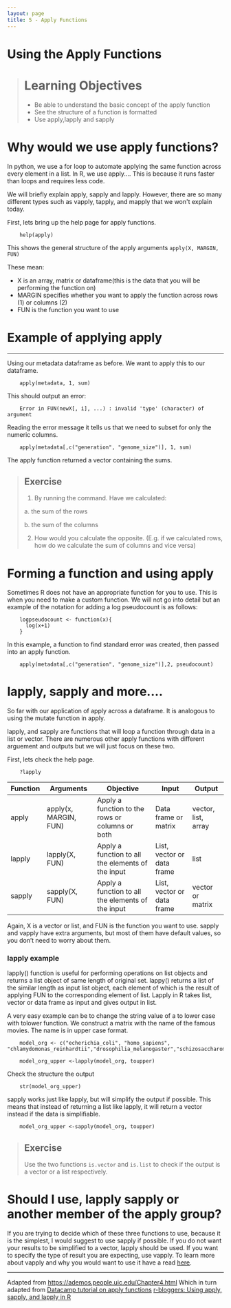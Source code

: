 ```yaml
---
layout: page
title: 5 - Apply Functions
---
```


Using the Apply Functions
===========================
 
> Learning Objectives
> ====================
> * Be able to understand the basic concept of the apply function 
> * See the structure of a function is formatted
> * Use apply,lapply and sapply 


# Why would we use apply functions?
In python, we use a for loop to automate applying the same function across every element in a list. In R, we use apply....
This is because it runs faster than loops and requires less code.

We will briefly explain apply, sapply and lapply. However, there are so many different types such as vapply, tapply, and mapply that we won't explain today.

First, lets bring up the help page for apply functions.
```
    help(apply)
```

This shows the general structure of the apply arguments `apply(X, MARGIN, FUN)`

These mean:
-  X is an array, matrix or dataframe(this is the data that you will be performing the function on)
-   MARGIN specifies whether you want to apply the function across rows (1) or columns (2)
-   FUN is the function you want to use

# Example of applying apply
---------------------------

Using our metadata dataframe as before. We want to apply this to our dataframe. 

```
    apply(metadata, 1, sum)
```
This should output an error:
```
    Error in FUN(newX[, i], ...) : invalid 'type' (character) of argument
```

Reading the error message it tells us that we need to subset for only the numeric columns. 

```
    apply(metadata[,c("generation", "genome_size")], 1, sum)

```
The apply function returned a vector containing the sums.

 
> Exercise
> --------
> 1. By running the command. Have we calculated:
>    
>   a. the sum of the rows
> 
>   b. the sum of the columns
> 
> 2. How would you calculate the opposite. (E.g. if we calculated rows, how do we calculate the sum of columns and vice versa)


# Forming a function and using apply
Sometimes R does not have an appropriate function for you to use. This is when you need to make a custom function.  We will not go into detail but an example of the notation for adding a log pseudocount is as follows:

```
    logpseudocount <- function(x){
      log(x+1)
    }

```
  
  In this example, a function to find standard error was created, then passed into an apply function.

```
    apply(metadata[,c("generation", "genome_size")],2, pseudocount)

```

lapply, sapply and more....
============================
So far with our application of apply across a dataframe. It is analogous to using the mutate function in apply. 

lapply, and sapply are functions that will loop a function through data in a list or vector. There are numerous other apply functions with different arguement and outputs but we will just focus on these two.

First, lets check the help page.
```
    ?lapply
```

| Function | Arguments             | Objective                                         | Input                      | Output              |
| -------- | --------------------- | ------------------------------------------------- | -------------------------- | ------------------- |
| apply    | apply(x, MARGIN, FUN) | Apply a function to the rows or columns or both   | Data frame or matrix       | vector, list, array |
| lapply   | lapply(X, FUN)        | Apply a function to all the elements of the input | List, vector or data frame | list                |
| sapply   | sapply(X, FUN)        | Apply a function to all the elements of the input | List, vector or data frame | vector or matrix    |


Again, X is a vector or list, and FUN is the function you want to use. sapply and vapply have extra arguments, but most of them have default values, so you don’t need to worry about them. 

### lapply example
lapply() function is useful for performing operations on list objects and returns a list object of same length of original set. lappy() returns a list of the similar length as input list object, each element of which is the result of applying FUN to the corresponding element of list. Lapply in R takes list, vector or data frame as input and gives output in list.

A very easy example can be to change the string value of a  to lower case with tolower function. We construct a matrix with the name of the famous movies. The name is in upper case format.

```
    model_org <- c("echerichia_coli", "homo_sapiens", "chlamydomonas_reinhardtii","drosophilia_melanogaster","schizosaccharomyces_pombe","Saccharomyces_cerevisiae","arabidopsis_thaliana","cavia_porcellus","xenopus_laevis","nothobranchius_furzeri","xenopus_laevis","rattus_norvegicus","danio_rerio")

    model_org_upper <-lapply(model_org, toupper)
```

Check the structure the output

```
    str(model_org_upper)

```

sapply works just like lapply, but will simplify the output if possible. This means that instead of returning a list like lapply, it will return a vector instead if the data is simplifiable.

```
    model_org_upper <-sapply(model_org, toupper)

```

 
> Exercise
> --------
>   Use the two functions `is.vector` and `is.list` to check if the output is a vector or a list respectively. 
>
> 

# Should I use, lapply sapply or another member of the apply group?

If you are trying to decide which of these three functions to use, because it is the simplest, I would suggest to use sapply if possible. If you do not want your results to be simplified to a vector, lapply should be used. If you want to specify the type of result you are expecting, use vapply. To learn more about vapply and why you would want to use it have a read [here](https://www.r-bloggers.com/2020/10/why-you-should-use-vapply-in-r/).




***
Adapted from https://ademos.people.uic.edu/Chapter4.html
Which in turn adapted from 
[Datacamp tutorial on apply functions](https://www.datacamp.com/community/tutorials/r-tutorial-apply-family)
[r-bloggers: Using apply, sapply, and lapply in R](https://www.r-bloggers.com/using-apply-sapply-lapply-in-r/)

